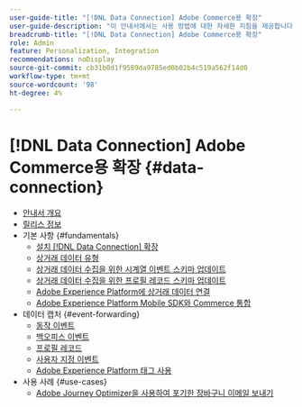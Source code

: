 ```yaml
---
user-guide-title: "[!DNL Data Connection] Adobe Commerce용 확장"
user-guide-description: "이 안내서에서는 사용 방법에 대한 자세한 지침을 제공합니다. [!DNL Data Connection] Adobe Commerce용 확장."
breadcrumb-title: "[!DNL Data Connection] Adobe Commerce용 확장"
role: Admin
feature: Personalization, Integration
recommendations: noDisplay
source-git-commit: cb31b0d1f9589da9785ed0b02b4c519a562f14d0
workflow-type: tm+mt
source-wordcount: '98'
ht-degree: 4%

---
```


# [!DNL Data Connection] Adobe Commerce용 확장 {#data-connection}

- [안내서 개요](overview.md)
- [릴리스 정보](release-notes.md)
- 기본 사항 {#fundamentals}
   - [설치 [!DNL Data Connection] 확장](install.md)
   - [상거래 데이터 유형](data-ingestion.md)
   - [상거래 데이터 수집을 위한 시계열 이벤트 스키마 업데이트](update-xdm.md)
   - [상거래 데이터 수집을 위한 프로필 레코드 스키마 업데이트](profile-data.md)
   - [Adobe Experience Platform에 상거래 데이터 연결](connect-data.md)
   - [Adobe Experience Platform Mobile SDK와 Commerce 통합](mobile-sdk-epc.md)
- 데이터 캡처 {#event-forwarding}
   - [동작 이벤트](events.md)
   - [백오피스 이벤트](events-backoffice.md)
   - [프로필 레코드](events-profilerecord.md)
   - [사용자 지정 이벤트](custom-events.md)
   - [Adobe Experience Platform 태그 사용](using-tags.md)
- 사용 사례 {#use-cases}
   - [Adobe Journey Optimizer을 사용하여 포기한 장바구니 이메일 보내기](using-ajo.md)
